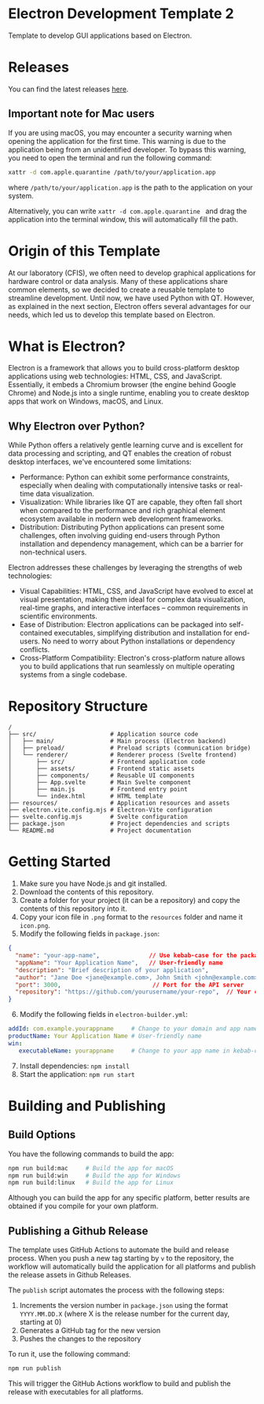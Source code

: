# Electron Development Template 2

Template to develop GUI applications based on Electron.

# Releases

You can find the latest releases [here](https://github.com/CFIS-UFRO/electron-development-template/releases).

## Important note for Mac users

If you are using macOS, you may encounter a security warning when opening the application for the first time. This warning is due to the application being from an unidentified developer. To bypass this warning, you need to open the terminal and run the following command:

```bash
xattr -d com.apple.quarantine /path/to/your/application.app
```

where `/path/to/your/application.app` is the path to the application on your system.

Alternatively, you can  write `xattr -d com.apple.quarantine ` and drag the application into the terminal window, this will automatically fill the path.

# Origin of this Template

At our laboratory (CFIS), we often need to develop graphical applications for hardware control or data analysis. Many of these applications share common elements, so we decided to create a reusable template to streamline development. Until now, we have used Python with QT. However, as explained in the next section, Electron offers several advantages for our needs, which led us to develop this template based on Electron.

# What is Electron?

Electron is a framework that allows you to build cross-platform desktop applications using web technologies: HTML, CSS, and JavaScript. Essentially, it embeds a Chromium browser (the engine behind Google Chrome) and Node.js into a single runtime, enabling you to create desktop apps that work on Windows, macOS, and Linux.

## Why Electron over Python?

While Python offers a relatively gentle learning curve and is excellent for data processing and scripting, and QT enables the creation of robust desktop interfaces, we've encountered some limitations:

* Performance: Python can exhibit some performance constraints, especially when dealing with computationally intensive tasks or real-time data visualization.
* Visualization: While libraries like QT are capable, they often fall short when compared to the performance and rich graphical element ecosystem available in modern web development frameworks.
* Distribution: Distributing Python applications can present some challenges, often involving guiding end-users through Python installation and dependency management, which can be a barrier for non-technical users.

Electron addresses these challenges by leveraging the strengths of web technologies:

* Visual Capabilities: HTML, CSS, and JavaScript have evolved to excel at visual presentation, making them ideal for complex data visualization, real-time graphs, and interactive interfaces – common requirements in scientific environments.
* Ease of Distribution: Electron applications can be packaged into self-contained executables, simplifying distribution and installation for end-users. No need to worry about Python installations or dependency conflicts.
* Cross-Platform Compatibility: Electron's cross-platform nature allows you to build applications that run seamlessly on multiple operating systems from a single codebase.

# Repository Structure

```
/
├── src/                     # Application source code
│   ├── main/                # Main process (Electron backend)
│   ├── preload/             # Preload scripts (communication bridge)
│   └── renderer/            # Renderer process (Svelte frontend)
│       ├── src/             # Frontend application code
│       ├── assets/          # Frontend static assets
│       ├── components/      # Reusable UI components
│       ├── App.svelte       # Main Svelte component
│       ├── main.js          # Frontend entry point
│       └── index.html       # HTML template
├── resources/               # Application resources and assets
├── electron.vite.config.mjs # Electron-Vite configuration
├── svelte.config.mjs        # Svelte configuration
├── package.json             # Project dependencies and scripts
└── README.md                # Project documentation
```

# Getting Started

1. Make sure you have Node.js and git installed.
2. Download the contents of this repository.
3. Create a folder for your project (it can be a repository) and copy the contents of this repository into it.
4. Copy your icon file in `.png` format to the `resources` folder and name it `icon.png`.
5. Modify the following fields in `package.json`:

```json
{
  "name": "your-app-name",              // Use kebab-case for the package name
  "appName": "Your Application Name",   // User-friendly name
  "description": "Brief description of your application",
  "author": "Jane Doe <jane@example.com>, John Smith <john@example.com>", // Authors
  "port": 3000,                          // Port for the API server
  "repository": "https://github.com/yourusername/your-repo",  // Your code repository
}
```
6. Modify the following fields in `electron-builder.yml`:

```yaml
addId: com.example.yourappname     # Change to your domain and app name
productName: Your Application Name # User-friendly name
win:
   executableName: yourappname     # Change to your app name in kebab-case (for macOS and Linux it is automatically generated)
```
7. Install dependencies: `npm install`
8. Start the application: `npm run start`

# Building and Publishing

## Build Options

You have the following commands to build the app:

```bash
npm run build:mac     # Build the app for macOS
npm run build:win     # Build the app for Windows
npm run build:linux   # Build the app for Linux
```

Although you can build the app for any specific platform, better results are obtained if you compile for your own platform. 

## Publishing a Github Release

The template uses GitHub Actions to automate the build and release process. When you push a new tag starting by `v` to the repository, the workflow will automatically build the application for all platforms and publish the release assets in Github Releases.

The `publish` script automates the process with the following steps:

1. Increments the version number in `package.json` using the format `YYYY.MM.DD.X` 
   (where X is the release number for the current day, starting at 0)
2. Generates a GitHub tag for the new version
3. Pushes the changes to the repository

To run it, use the following command:

```bash
npm run publish
```

This will trigger the GitHub Actions workflow to build and publish the release with executables for all platforms.